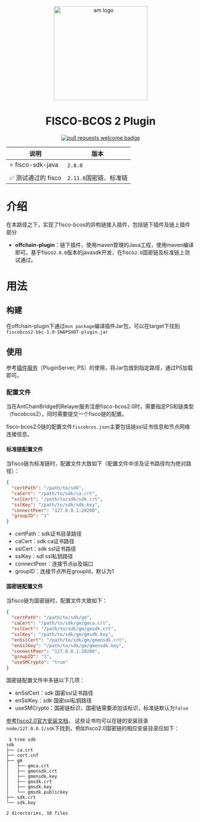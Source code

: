 <div align="center">
  <img alt="am logo" src="https://gw.alipayobjects.com/zos/bmw-prod/3ee4adc7-1960-4dbf-982e-522ac135a0c0.svg" width="250" >
  <h1 align="center">FISCO-BCOS 2 Plugin</h1>
  <p align="center">
    <a href="http://makeapullrequest.com">
      <img alt="pull requests welcome badge" src="https://img.shields.io/badge/PRs-welcome-brightgreen.svg?style=flat">
    </a>
  </p>
</div>



| 说明                | 版本              |
|-------------------|-----------------|
| ⭐️ fisco-sdk-java | `2.8.0`         |
| ✅ 测试通过的 fisco     | `2.11.0`国密链、标准链 |

# 介绍

在本路径之下，实现了fisco-bcos的异构链接入插件，包括链下插件及链上插件部分

- **offchain-plugin**：链下插件，使用maven管理的Java工程，使用maven编译即可。基于fisco`2.8.0`版本的javasdk开发，在fisco`2.0`国密链及标准链上测试通过。

# 用法

## 构建

在offchain-plugin下通过`mvn package`编译插件Jar包，可以在target下找到`fiscobcos2-bbc-1.0-SNAPSHOT-plugin.jar`

## 使用

参考[插件服务](https://github.com/AntChainOpenLab/AntChainBridgePluginServer/blob/main/README.md)（PluginServer, PS）的使用，将Jar包放到指定路径，通过PS加载即可。

### 配置文件

当在AntChainBridge的Relayer服务注册fisco-bcos2.0时，需要指定PS和链类型（fiscobcos2），同时需要提交一个fisco链的配置。

fisco-bcos2.0链的配置文件`fiscobcos.json`主要包括链ssl证书信息和节点网络连接信息。

#### 标准链配置文件

当fisco链为标准链时，配置文件大致如下（配置文件中涉及证书路径均为绝对路径）：

```json
{
  "certPath": "/path/to/sdk",
  "caCert": "/path/to/sdk/ca.crt",
  "sslCert": "/path/to/sdk/sdk.crt",
  "sslKey": "/path/to/sdk/sdk.key",
  "connectPeer": "127.0.0.1:20200",
  "groupID": "1"
}
```

- certPath：sdk证书目录路径
- caCert：sdk ca证书路径
- sslCert：sdk ssl证书路径
- sslKey：sdl ssl私钥路径
- connectPeer：连接节点ip及端口
- groupID：连接节点所在groupId，默认为1


#### 国密链配置文件

当fisco链为国密链时，配置文件大致如下：

```json
{
  "certPath": "/path/to/sdk/gm",
  "caCert": "/path/to/sdk/gm/gmca.crt",
  "sslCert": "/path/to/sdk/gm/gmsdk.crt",
  "sslKey": "/path/to/sdk/gm/gmsdk.key",
  "enSslCert": "/path/to/sdk/gm/gmensdk.crt",
  "enSslKey": "/path/to/sdk/gm/gmensdk.key",
  "connectPeer": "127.0.0.1:20200",
  "groupID": "1",
  "useSMCrypto": "true"
}
```
国密链配置文件中多链以下几项：
- enSslCert：sdk 国密ssl证书路径
- enSslKey：sdk 国密ssl私钥路径
- useSMCrypto：国密链标识，国密链需要添加该标识，标准链默认为`false`

[参考fisco2.0官方安装文档](https://fisco-bcos-documentation.readthedocs.io/zh-cn/latest/docs/installation.html#:~:text=cp%20%2Dr%20nodes/127.0.0.1/sdk/*%20console/conf/)， 
这些证书均可以在链的安装目录`node/127.0.0.1/sdk`下找到，例如fisco2.0国密链的相应安装目录应如下：

```shell
 $ tree sdk
sdk
├── ca.crt
├── cert.cnf
├── gm
│   ├── gmca.crt
│   ├── gmensdk.crt
│   ├── gmensdk.key
│   ├── gmsdk.crt
│   ├── gmsdk.key
│   └── gmsdk.publickey
├── sdk.crt
└── sdk.key

2 directories, 10 files
```